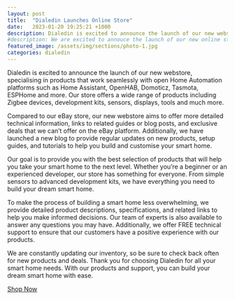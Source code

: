 ```yaml
---
layout: post
title:  "Dialedin Launches Online Store"
date:   2023-01-20 19:25:21 +1000
description: Dialedin is excited to announce the launch of our new webstore, specialising in products that work seamlessly with open Home Automation platforms such as Home Assistant, OpenHAB, Domoticz, Tasmota, ESPHome and more. Our store offers a wide range of products including Zigbee devices, development kits, sensors, displays, tools and much more.
#description: We are excited to annouce the launch of our new online store and blog, discover your dream smart home today.
featured_image: /assets/img/sections/photo-1.jpg
categories: dialedin
---
```


Dialedin is excited to announce the launch of our new webstore, specialising in products that work seamlessly with open Home Automation platforms such as Home Assistant, OpenHAB, Domoticz, Tasmota, ESPHome and more. Our store offers a wide range of products including Zigbee devices, development kits, sensors, displays, tools and much more.

Compared to our eBay store, our new webstore aims to offer more detailed technical information, links to related guides or blog posts, and exclusive deals that we can’t offer on the eBay platform. Additionally, we have launched a new blog to provide regular updates on new products, setup guides, and tutorials to help you build and customise your smart home.

Our goal is to provide you with the best selection of products that will help you take your smart home to the next level. Whether you’re a beginner or an experienced developer, our store has something for everyone. From simple sensors to advanced development kits, we have everything you need to build your dream smart home.

To make the process of building a smart home less overwhelming, we provide detailed product descriptions, specifications, and related links to help you make informed decisions. Our team of experts is also available to answer any questions you may have. Additionally, we offer FREE technical support to ensure that our customers have a positive experience with our products.

We are constantly updating our inventory, so be sure to check back often for new products and deals. Thank you for choosing Dialedin for all your smart home needs. With our products and support, you can build your dream smart home with ease.
<div clas="row">
    <div class="col-lg-10 mx-auto text-center pt-1">
    <a href="https://shop.dialedin.com.au" target="_blank" class="btn btn-primary">Shop Now</a>
    </div>
</div>